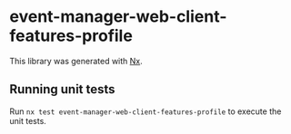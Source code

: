 # event-manager-web-client-features-profile

This library was generated with [Nx](https://nx.dev).

## Running unit tests

Run `nx test event-manager-web-client-features-profile` to execute the unit tests.
